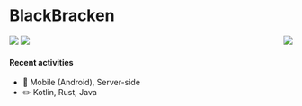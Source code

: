# BlackBracken

<img align="right" src="https://github-readme-stats.vercel.app/api/top-langs/?username=blackbracken&layout=compact&hide=html,python"/>

![](https://img.shields.io/badge/madewith-protein-60d1bc.svg?style=for-the-badge)
![](https://img.shields.io/badge/license-humanrights-bf5050.svg?style=for-the-badge)

#### Recent activities

- :wrench: Mobile (Android), Server-side
- :pencil2: Kotlin, Rust, Java
